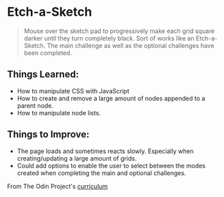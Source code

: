 # Etch-a-Sketch
>
> Mouse over the sketch pad to progressively make each grid square darker until they turn completely black. Sort of works like an Etch-a-Sketch. The main challenge as well as the optional challenges have been completed.
>

## Things Learned:
- How to manipulate CSS with JavaScript
- How to create and remove a large amount of nodes appended to a parent node.
- How to manipulate node lists.

## Things to Improve:
- The page loads and sometimes reacts slowly. Especially when creating/updating a large amount of grids.
- Could add options to enable the user to select between the modes created when completing the main and optional challenges.

From The Odin Project's [curriculum](https://www.theodinproject.com/courses/web-development-101/lessons/etch-a-sketch-project)

